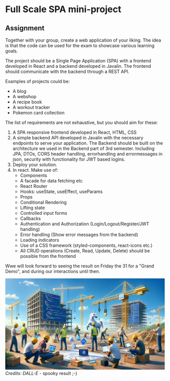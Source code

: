 # Full Scale SPA mini-project

## Assignment

Together with your group, create a web application of your liking. The idea is that the code can be used for the exam to showcase various learning goals.

The project should be a Single Page Application (SPA) with a frontend developed in React and a backend developed in Javalin. The frontend should communicate with the backend through a REST API.

Examples of projects could be:

- A blog
- A webshop
- A recipe book
- A workout tracker
- Pokemon card collection

The list of requirements are not exhaustive, but you should aim for these:

1. A SPA responsive frontend developed in React, HTML, CSS
2. A simple backend API developed in Javalin with the necessary endpoints to serve your application. The Backend should be built on the architecture we used in the Backend part of 3rd semester. Including JPA, DTOs, CORS header handling, errorhandling and errormessages in json, security with functionality for JWT based logins.
3. Deploy your solution.
4. In react. Make use of:
   - Components
   - A facade for data fetching etc
   - React Router
   - Hooks: useState, useEffect, useParams
   - Props
   - Conditional Rendering
   - Lifting state
   - Controlled input forms
   - Callbacks
   - Authentication and Authorization (Login/Logout/Register/JWT handling)
   - Error handling (Show error messages from the backend)
   - Loading indicators
   - Use of a CSS framework (styled-components, react-icons etc.)
   - All CRUD operations (Create, Read, Update, Delete) should be possible from the frontend

Wwe will look forward to seeing the result on Friday the 31 for a "Grand Demo", and during our interactions until then.

![construction](./images/construction_2.jpg)
*Credits: DALL-E* - spooky result ;-)
